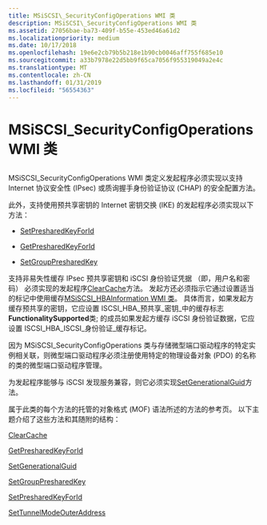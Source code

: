 ```yaml
---
title: MSiSCSI\_SecurityConfigOperations WMI 类
description: MSiSCSI\_SecurityConfigOperations WMI 类
ms.assetid: 27056bae-ba73-409f-b55e-453ed46a61d2
ms.localizationpriority: medium
ms.date: 10/17/2018
ms.openlocfilehash: 19e6e2cb79b5b218e1b90cb0046aff755f685e10
ms.sourcegitcommit: a33b7978e22d5bb9f65ca7056f955319049a2e4c
ms.translationtype: MT
ms.contentlocale: zh-CN
ms.lasthandoff: 01/31/2019
ms.locfileid: "56554363"
---
```

# <a name="msiscsisecurityconfigoperations-wmi-class"></a>MSiSCSI\_SecurityConfigOperations WMI 类


## <span id="ddk_msiscsi_securityconfigoperations_wmi_class_kr"></span><span id="DDK_MSISCSI_SECURITYCONFIGOPERATIONS_WMI_CLASS_KR"></span>


MSiSCSI\_SecurityConfigOperations WMI 类定义发起程序必须实现以支持 Internet 协议安全性 (IPsec) 或质询握手身份验证协议 (CHAP) 的安全配置方法。

此外，支持使用预共享密钥的 Internet 密钥交换 (IKE) 的发起程序必须实现以下方法：

-   [SetPresharedKeyForId](setpresharedkeyforid.md)

-   [GetPresharedKeyForId](getpresharedkeyforid.md)

-   [SetGroupPresharedKey](setgrouppresharedkey.md)

支持非易失性缓存 IPsec 预共享密钥和 iSCSI 身份验证凭据 （即，用户名和密码） 必须实现的发起程序[ClearCache](clearcache.md)方法。 发起方还必须指示它通过设置适当的标记中使用缓存[MSiSCSI\_HBAInformation WMI 类](msiscsi-hbainformation-wmi-class.md)。 具体而言，如果发起方缓存预共享的密钥，它应设置 ISCSI\_HBA\_预共享\_密钥\_中的缓存标志**FunctionalitySupported**类; 的成员如果发起方缓存 iSCSI 身份验证数据，它应设置 ISCSI\_HBA\_ISCSI\_身份验证\_缓存标记。

因为 MSiSCSI\_SecurityConfigOperations 类与存储微型端口驱动程序的特定实例相关联，则微型端口驱动程序必须注册使用特定的物理设备对象 (PDO) 的名称的类的微型端口驱动程序管理。

为发起程序能够与 iSCSI 发现服务兼容，则它必须实现[SetGenerationalGuid](setgenerationalguid.md)方法。

属于此类的每个方法的托管的对象格式 (MOF) 语法所述的方法的参考页。 以下主题介绍了这些方法和其随附的结构：

[ClearCache](clearcache.md)

[GetPresharedKeyForId](getpresharedkeyforid.md)

[SetGenerationalGuid](setgenerationalguid.md)

[SetGroupPresharedKey](setgrouppresharedkey.md)

[SetPresharedKeyForId](setpresharedkeyforid.md)

[SetTunnelModeOuterAddress](settunnelmodeouteraddress.md)

 

 





